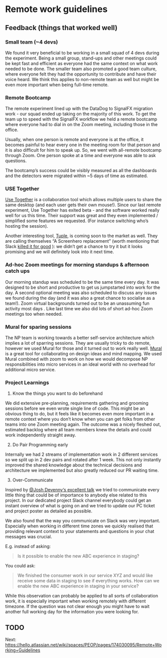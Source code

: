 # Remote work guidelines

## Feedback (things that worked well)

### Small team (~4 devs)

We found it very beneficial to be working in a small squad of 4 devs during the experiment. Being a small group, stand-ups and other meetings could be kept fast and efficient as everyone had the same context on what work needed to be done. The smaller team also promoted a good team culture, where everyone felt they had the opportunity to contribute and have their voice heard. We think this applies to non-remote team as well but might be even more important when being full-time remote.

### Remote Bootcamp

The remote experiment lined up with the DataDog to SignalFX migration work - our squad ended up taking on the majority of this work. To get the team up to speed with the SignalFX workflow we held a remote bootcamp where everyone had to dial in on the Zoom meeting, including those in the office.

Usually, when one person is remote and everyone is at the office, it becomes painful to hear every one in the meeting room for that person and it is also difficult for him to speak up. So, we went with all-remote bootcamp through Zoom. One person spoke at a time and everyone was able to ask questions.

The bootcamp’s success could be visibly measured as all the dashboards and the detectors were migrated within ~5 days of time as estimated.

### USE Together

[Use Together](https://www.use-together.com/) is a collaboration tool which allows multiple users to share the same desktop (and each user gets their own mouse!). Since our last remote experiment, Use Together has exited beta - and the software worked really well for us this time. Their support was great and they even implemented / simplified some features we requested. (For instance switching who’s hosting the session).

Another interesting tool, [Tuple](https://tuple.app/), is coming soon to the market as well. They are calling themselves “A Screenhero replacement” (worth mentioning that Slack [killed it for good](https://slack.com/intl/en-au/help/articles/360022908874)  ):  we didn’t get a chance to try it but it looks promising and we will definitely look into it next time.

### Ad-hoc Zoom meetings for morning standups & afternoon catch ups

Our morning standup was scheduled to be the same time every day. It was designed to be short and productive to get us jumpstarted into work for the day. A second optional meeting was also scheduled to discuss any issues we found during the day (and it was also a great chance to socialise as a team!). Zoom virtual backgrounds turned out to be an unassuming fun activity most days   . Like last time we also did lots of short ad-hoc Zoom meetings too when needed.

### Mural for sparing sessions

The NP team is working towards a better self-service architecture which implies a lot of sparring sessions. They are usually tricky to do remote, however we used Mural for those and it turned out to work really well. [Mural](https://mural.co/) is a great tool for collaborating on design ideas and mind mapping. We used Mural combined with zoom to work on how we would decompose NP responsibilities into micro services in an ideal world with no overhead for additional micro service.

### Project Learnings

1. Know the things you want to do beforehand

We did extensive pre-planning, requirements gathering and grooming sessions before we even wrote single line of code. This might be an obvious thing to do, but it feels like it becomes even more important in a remote context where you don’t know when you can get folks from other teams into one Zoom meeting again. The outcome was a nicely fleshed out, estimated backlog where all team members knew the details and could work independently straight away.

2. Do Pair Programming early

Internally we had 2 streams of implementation work in 2 different services so we split up in 2 dev pairs and rotated after 1 week. This not only instantly improved the shared knowledge about the technical decisions and architecture we implemented but also greatly reduced our PR waiting time. 

3. Over-Communicate

Inspired by [@Josh Devenny‘s excellent talk](https://www.youtube.com/watch?v=MkV2EpYhcm4) we tried to communicate every little thing that could be of importance to anybody else related to this project. In our dedicated project Slack channel everybody could get an instant overview of what is going on and we tried to update our PC ticket and project poster as detailed as possible.

We also found that the way you communicate on Slack was very important. Especially when working in different time zones we quickly realised that providing relevant context to your statements and questions in your chat messages was crucial.

E.g. instead of asking:

> Is it possible to enable the new ABC experience in staging?

You could ask:

> We finished the consumer work in our service XYZ and would like receive some data in staging to see if everything works. How can we enable the new ABC 
> experience in staging in your service?  

While this observation can probably be applied to all sorts of collaboration work, it is especially important when working remotely with different timezone. If the question was not clear enough you might have to wait another full working day for the information you were looking for.

## TODO

Next: <https://hello.atlassian.net/wiki/spaces/PEOP/pages/174030095/Remote+Working+Guidelines>

